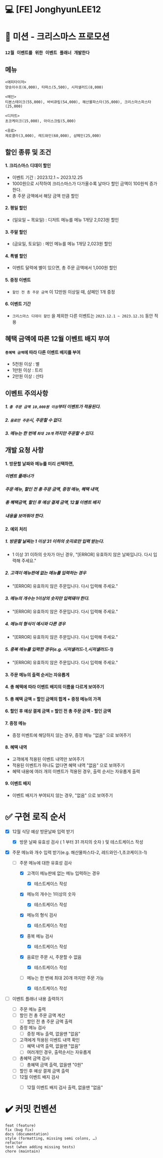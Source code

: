 # :computer: [FE] JonghyunLEE12



# :dart: 미션 - 크리스마스 프로모션

### `12월 이벤트를 위한 이벤트 플래너 개발한다`



## 메뉴

```
<애피타이저>
양송이수프(6,000), 타파스(5,500), 시저샐러드(8,000)

<메인>
티본스테이크(55,000), 바비큐립(54,000), 해산물파스타(35,000), 크리스마스파스타(25,000)

<디저트>
초코케이크(15,000), 아이스크림(5,000)

<음료>
제로콜라(3,000), 레드와인(60,000), 샴페인(25,000)
```



## 할인 종류 및 조건

#### 1. 크리스마스 디데이 할인

- 이벤트 기간 : 2023.12.1 ~ 2023.12.25
- 1000원으로 시작하여 크리스마스가 다가올수록 날마다 할인 금액이 100원씩 증가한다.
- 총 주문 금액에서 해당 금액 만큼 할인

#### 2. 평일 할인

- (일요일 ~ 목요일) : 디저트 메뉴를 메뉴 1개당 2,023원 할인

#### 3. 주말 할인

- (금요일, 토요일) : 메인 메뉴를 메뉴 1개당 2,023원 할인

#### 4. 특별 할인

- 이벤트 달력에 별이 있으면, 총 주문 금액에서 1,000원 할인

#### 5. 증정 이벤트

- `할인 전 총 주문 금액` 이 12만원 이상일 때, 샴페인 1개 증정

#### 6. 이벤트 기간

- `크리스마스 디데이 할인` 을 제외한 다른 이벤트는 `2023.12.1 ~ 2023.12.31` 동안 적용



## 혜택 금액에 따른 12월 이벤트 배지 부여

#### `총혜택 금액`에 따라 다른 이벤트 배지를 부여

- 5천원 이상 : 별
- 1만원 이상 : 트리
- 2만원 이상 : 산타



## 이벤트 주의사항

##### 1. `총 주문 금액 10,000원 이상`부터 이벤트가 적용된다.

##### 2. `음료만 주문`시, 주문할 수 없다.

##### 3. 메뉴는 한 번에 `최대 20개` 까지만 주문할 수 있다.



## 개발 요청 사항

#### 1. 방문할 날짜와 메뉴를 미리 선택하면, 

##### 	이벤트 플래너가

##### 		주문 메뉴, 할인 전 총 주문 금액, 증정 메뉴, 혜택 내역,

##### 		총 혜택금액, 할인 후 예상 결제 금액, 12월 이벤트 배지

##### 	내용을 보여줘야 한다.

#### 2. 예외 처리

##### 1. 방문할 날짜는 1 이상 31 이하의 숫자로만 입력 받는다.

- 1 이상 31 이하의 숫자가 아닌 경우, "[ERROR] 유효하지 않은 날짜입니다. 다시 입력해 주세요."

##### 2. 고객이 메뉴판에 없는 메뉴를 입력하는 경우

-  "[ERROR] 유효하지 않은 주문입니다. 다시 입력해 주세요."

##### 3. 메뉴의 개수는 1이상의 숫자만 입력돼야 한다.

-  "[ERROR] 유효하지 않은 주문입니다. 다시 입력해 주세요."

##### 4. 메뉴의 형식이 예시와 다른 경우

-  "[ERROR] 유효하지 않은 주문입니다. 다시 입력해 주세요."

##### 5. 중복 메뉴를 입력한 경우(e.g. 시저샐러드-1,시저샐러드-1)

-  "[ERROR] 유효하지 않은 주문입니다. 다시 입력해 주세요."



#### 3. 주문 메뉴의 출력 순서는 자유롭게

#### 4. 총 혜택에 따라 이벤트 배지의 이름을 다르게 보여주기

#### 5. 총 혜택 금액 = 할인 금액의 합계 + 증정 메뉴의 가격

#### 6. 할인 후 예상 결제 금액 = 할인 전 총 주문 금액 - 할인 금액

#### 7. 증정 메뉴

- 증정 미벤트에 해당하지 않는 경우, 증정 메뉴 "없음" 으로 보여주기

#### 8. 혜택 내역

- 고객에게 적용된 이벤트 내역만 보여주기
- 적용된 이벤트가 하나도 없다면 혜택 내역 "없음" 으로 보여주기
- 혜택 내용에 여러 개의 이벤트가 적용된 경우, 출력 순서는 자유롭게 출력

#### 9. 이벤트 배지

- 이벤트 배지가 부여되지 않는 경우, "없음" 으로 보여주기



# :white_check_mark: 구현 로직 순서



- [x] 12월 식당 예상 방문날짜 입력 받기

  - [x] 방문 날짜 유효성 검사 ( 1 부터 31 까지의 숫자 ) 및 테스트케이스 작성

    

- [x] 주문 메뉴와 개수 입력 받기(e.g. 해산물파스타-2, 레드와인-1,초코케이크-1)

  - [ ] 주문 메뉴에 대한 유효성 검사 

    - [x] 고객이 메뉴판에 없는 메뉴 입력하는 경우

      - [x] 테스트케이스 작성

    - [x] 메뉴의 개수는 1이상의 숫자

      - [x] 테스트케이스 작성

    - [x] 메뉴의 형식 검사
    
      - [x] 테스트케이스 작성
    
    - [x] 중복 메뉴 검사
    
      - [x] 테스트케이스 작성
    
    - [x] 음료만 주문 시, 주문할 수 없음
    
      - [x] 테스트케이스 작성
    
    - [ ] 메뉴는 한 번에 최대 20개 까지만 주문 가능
    
      - [x] 테스트케이스 작성
    
      

- [ ] 이벤트 플래너 내용 출력하기

  - [ ] 주문 메뉴 출력
  - [ ] 할인 전 총 주문 금액 계산
    - [ ] 할인 전 총 주문 금액 출력
  - [ ] 증정 메뉴 검사
    - [ ] 증정 메뉴 출력, 없을땐 "없음"
  - [ ] 고객에게 적용된 이벤트 내역 확인
    - [ ] 혜택 내역 출력, 없을땐 "없음"
    - [ ] 여러개인 경우, 출력순서는 자유롭게
  - [ ] 총혜택 금액 검사
    - [ ] 총혜택 금액 출력, 없을땐 "0원"
  - [ ] 할인 후 예상 결제 금액 출력
  - [ ] 12월 이벤트 배지 검사
    - [ ] 12월 이벤트 배지 검사 출력, 없을땐 "없음"

  

# :heavy_check_mark: 커밋 컨벤션

```
feat (feature)
fix (bug fix)
docs (documentation)
style (formatting, missing semi colons, …)
refactor
test (when adding missing tests)
chore (maintain)
```

